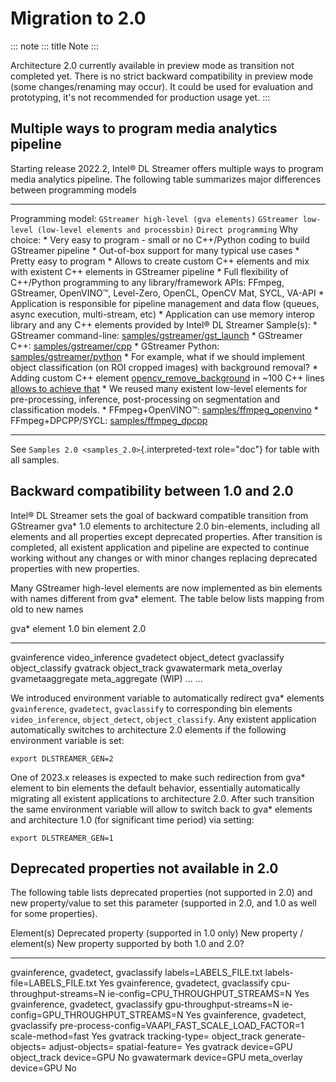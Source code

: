 # Migration to 2.0

::: note
::: title
Note
:::

Architecture 2.0 currently available in preview mode as transition not
completed yet. There is no strict backward compatibility in preview mode
(some changes/renaming may occur). It could be used for evaluation and
prototyping, it\'s not recommended for production usage yet.
:::

## Multiple ways to program media analytics pipeline

Starting release 2022.2, Intel® DL Streamer offers multiple ways to
program media analytics pipeline. The following table summarizes major
differences between programming models

  -------------------- ------------------------------------------------------------------------------------------------------------------------------------------------------------------------------------------------------------------------------------------------------------------------------------------------------------------------------------------------------------------------------------------------------------------------------------------------------------------------------------------------------------ ---------------------------------------------------------------------------------------------------------------------------------------------------------------------------------------------------------------------------------------------------------------------------------------------------------------------------------------------------------------------------------------------------------------------------------------------------------------------------------------------------------------------------------------------------------------------------------------------------------------------------------------------------------------------- ----------------------------------------------------------------------------------------------------------------------------------------------------------------------------------------------------------------------------------------------------------------------------------------------------------------------------------------------------------------------------
  Programming model:   `GStreamer high-level (gva elements)`                                                                                                                                                                                                                                                                                                                                                                                                                                                                        `GStreamer low-level (low-level elements and processbin)`                                                                                                                                                                                                                                                                                                                                                                                                                                                                                                                                                                                                              `Direct programming`
  Why choice:          \* Very easy to program - small or no C++/Python coding to build GStreamer pipeline \* Out-of-box support for many typical use cases                                                                                                                                                                                                                                                                                                                                                                         \* Pretty easy to program \* Allows to create custom C++ elements and mix with existent C++ elements in GStreamer pipeline                                                                                                                                                                                                                                                                                                                                                                                                                                                                                                                                             \* Full flexibility of C++/Python programming to any library/framework APIs: FFmpeg, GStreamer, OpenVINO™, Level-Zero, OpenCL, OpenCV Mat, SYCL, VA-API \* Application is responsible for pipeline management and data flow (queues, async execution, multi-stream, etc) \* Application can use memory interop library and any C++ elements provided by Intel® DL Streamer
  Sample(s):           \* GStreamer command-line: [samples/gstreamer/gst_launch](https://github.com/open-edge-platform/edge-ai-libraries/tree/main/libraries/dl-streamer/samples/gstreamer/gst_launch) \* GStreamer C++: [samples/gstreamer/cpp](https://github.com/open-edge-platform/edge-ai-libraries/tree/main/libraries/dl-streamer/samples/gstreamer/cpp) \* GStreamer Python: [samples/gstreamer/python](https://github.com/open-edge-platform/edge-ai-libraries/tree/main/libraries/dl-streamer/samples/gstreamer/python)   \* For example, what if we should implement object classification (on ROI cropped images) with background removal? \* Adding custom C++ element [opencv_remove_background](https://github.com/open-edge-platform/edge-ai-libraries/tree/main/libraries/dl-streamer/src/opencv/opencv_remove_background/opencv_remove_background.cpp) in \~100 C++ lines [allows to achieve that](https://github.com/open-edge-platform/edge-ai-libraries/tree/main/libraries/dl-streamer/samples/gstreamer/gst_launch/instance_segmentation) \* We reused many existent low-level elements for pre-processing, inference, post-processing on segmentation and classification models.   \* FFmpeg+OpenVINO™: [samples/ffmpeg_openvino](https://github.com/open-edge-platform/edge-ai-libraries/tree/main/libraries/dl-streamer/samples/ffmpeg_openvino) \* FFmpeg+DPCPP/SYCL: [samples/ffmpeg_dpcpp](https://github.com/open-edge-platform/edge-ai-libraries/tree/main/libraries/dl-streamer/samples/ffmpeg_dpcpp)
  -------------------- ------------------------------------------------------------------------------------------------------------------------------------------------------------------------------------------------------------------------------------------------------------------------------------------------------------------------------------------------------------------------------------------------------------------------------------------------------------------------------------------------------------ ---------------------------------------------------------------------------------------------------------------------------------------------------------------------------------------------------------------------------------------------------------------------------------------------------------------------------------------------------------------------------------------------------------------------------------------------------------------------------------------------------------------------------------------------------------------------------------------------------------------------------------------------------------------------- ----------------------------------------------------------------------------------------------------------------------------------------------------------------------------------------------------------------------------------------------------------------------------------------------------------------------------------------------------------------------------

See `Samples 2.0 <samples_2.0>`{.interpreted-text role="doc"} for table
with all samples.

## Backward compatibility between 1.0 and 2.0

Intel® DL Streamer sets the goal of backward compatible transition from
GStreamer gva\* 1.0 elements to architecture 2.0 bin-elements, including
all elements and all properties except deprecated properties. After
transition is completed, all existent application and pipeline are
expected to continue working without any changes or with minor changes
replacing deprecated properties with new properties.

Many GStreamer high-level elements are now implemented as bin elements
with names different from gva\* element. The table below lists mapping
from old to new names

  gva\* element 1.0   bin element 2.0
  ------------------- ----------------------
  gvainference        video_inference
  gvadetect           object_detect
  gvaclassify         object_classify
  gvatrack            object_track
  gvawatermark        meta_overlay
  gvametaaggregate    meta_aggregate (WIP)
  \...                \...

We introduced environment variable to automatically redirect gva\*
elements `gvainference`, `gvadetect`, `gvaclassify` to corresponding bin
elements `video_inference`, `object_detect`, `object_classify`. Any
existent application automatically switches to architecture 2.0 elements
if the following environment variable is set:

``` none
export DLSTREAMER_GEN=2
```

One of 2023.x releases is expected to make such redirection from gva\*
element to bin elements the default behavior, essentially automatically
migrating all existent applications to architecture 2.0. After such
transition the same environment variable will allow to switch back to
gva\* elements and architecture 1.0 (for significant time period) via
setting:

``` none
export DLSTREAMER_GEN=1
```

## Deprecated properties not available in 2.0

The following table lists deprecated properties (not supported in 2.0)
and new property/value to set this parameter (supported in 2.0, and 1.0
as well for some properties).

  Element(s)                             Deprecated property (supported in 1.0 only)         New property / element(s)                                         New property supported by both 1.0 and 2.0?
  -------------------------------------- --------------------------------------------------- ----------------------------------------------------------------- ---------------------------------------------
  gvainference, gvadetect, gvaclassify   labels=LABELS_FILE.txt                              labels-file=LABELS_FILE.txt                                       Yes
  gvainference, gvadetect, gvaclassify   cpu-throughput-streams=N                            ie-config=CPU_THROUGHPUT_STREAMS=N                                Yes
  gvainference, gvadetect, gvaclassify   gpu-throughput-streams=N                            ie-config=GPU_THROUGHPUT_STREAMS=N                                Yes
  gvainference, gvadetect, gvaclassify   pre-process-config=VAAPI_FAST_SCALE_LOAD_FACTOR=1   scale-method=fast                                                 Yes
  gvatrack                               tracking-type=                                      object_track generate-objects= adjust-objects= spatial-feature=   Yes
  gvatrack                               device=GPU                                          object_track device=GPU                                           No
  gvawatermark                           device=GPU                                          meta_overlay device=GPU                                           No
